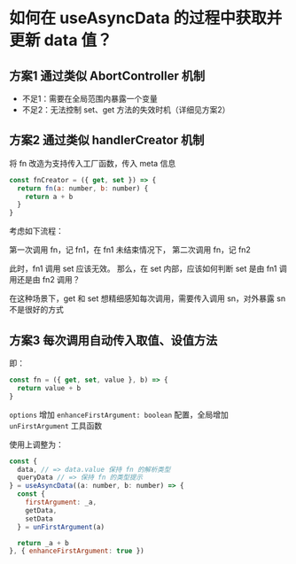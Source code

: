 # 如何在 useAsyncData 的过程中获取并更新 data 值？

## 方案1 通过类似 AbortController 机制

- 不足1：需要在全局范围内暴露一个变量
- 不足2：无法控制 set、get 方法的失效时机（详细见方案2）

## 方案2 通过类似 handlerCreator 机制

将 fn 改造为支持传入工厂函数，传入 meta 信息

```js
const fnCreator = ({ get, set }) => {
  return fn(a: number, b: number) {
    return a + b
  }
}
```

考虑如下流程：

第一次调用 fn，记 fn1，在 fn1 未结束情况下，
第二次调用 fn，记 fn2

此时，fn1 调用 set 应该无效。
那么，在 set 内部，应该如何判断 set 是由 fn1 调用还是由 fn2 调用？

在这种场景下，get 和 set 想精细感知每次调用，需要传入调用 sn，对外暴露 sn 不是很好的方式

## 方案3 每次调用自动传入取值、设值方法

即：

```js
const fn = ({ get, set, value }, b) => {
  return value + b
}
```

`options` 增加 `enhanceFirstArgument: boolean` 配置，全局增加 `unFirstArgument` 工具函数

使用上调整为：

```js
const { 
  data, // => data.value 保持 fn 的解析类型
  queryData // => 保持 fn 的类型提示
} = useAsyncData((a: number, b: number) => {
  const { 
    firstArgument: _a, 
    getData, 
    setData 
  } = unFirstArgument(a)

  return _a + b
}, { enhanceFirstArgument: true })
```







